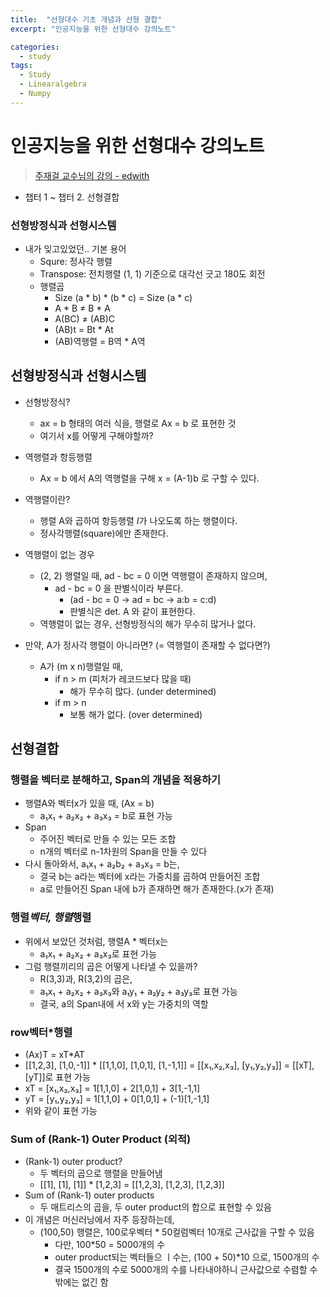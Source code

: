 ```yaml
---
title:  "선형대수 기초 개념과 선형 결합"
excerpt: "인공지능을 위한 선형대수 강의노트"

categories:
  - study
tags:
  - Study
  - Linearalgebra
  - Numpy
---
```


# 인공지능을 위한 선형대수 강의노트

> [주재걸 교수님의 강의 - edwith](https://www.edwith.org/linearalgebra4ai/joinLectures/14072)

* 챕터 1 ~ 챕터 2. 선형결합

### 선형방정식과 선형시스템

- 내가 잊고있었던.. 기본 용어
    - Squre: 정사각 행렬
    - Transpose: 전치행렬 (1, 1) 기준으로 대각선 긋고 180도 회전
    - 행렬곱
        - Size (a * b) * (b * c) = Size (a * c)
        - A * B ≠ B * A
        - A(BC) ≠ (AB)C
        - (AB)t = Bt * At
        - (AB)역행렬 = B역 * A역

## 선형방정식과 선형시스템

- 선형방정식?
    - ax = b 형태의 여러 식을, 행렬로 Ax = b 로 표현한 것
    - 여기서 x를 어떻게 구해야할까?

- 역행렬과 항등행렬
    - Ax = b 에서 A의 역행렬을 구해 x = (A-1)b 로 구할 수 있다.
- 역행렬이란?
    - 행렬 A와 곱하여 항등행렬 *I*가 나오도록 하는 행렬이다.
    - 정사각행렬(square)에만 존재한다.
- 역행렬이 없는 경우
    - (2, 2) 행렬일 때, ad - bc = 0 이면 역행렬이 존재하지 않으며,
        - ad - bc = 0 을 판별식이라 부른다.
            - (ad - bc = 0 → ad = bc → a:b = c:d)
            - 판별식은 det. A 와 같이 표현한다.
    - 역행렬이 없는 경우, 선형방정식의 해가 무수히 많거나 없다.
- 만약, A가 정사각 행렬이 아니라면? (= 역행렬이 존재할 수 없다면?)
    - A가 (m x n)행렬일 때,
        - if n > m (피처가 레코드보다 많을 때)
            - 해가 무수히 많다. (under determined)
        - if m > n
            - 보통 해가 없다. (over determined)

## 선형결합

### 행렬을 벡터로 분해하고, Span의 개념을 적용하기

- 행렬A와 벡터x가 있을 때,  (Ax = b)
    - a₁x₁ + a₂x₂ + a₃x₃ = b로 표현 가능
- Span
    - 주어진 벡터로 만들 수 있는 모든 조합
    - n개의 벡터로 n-1차원의 Span을 만들 수 있다
- 다시 돌아와서, a₁x₁ + a₂b₂ + a₃x₃ = b는,
    - 결국 b는 a라는 벡터에 x라는 가중치를 곱하여 만들어진 조합
    - a로 만들어진 Span 내에 b가 존재하면 해가 존재한다.(x가 존재)

### 행렬*벡터, 행렬*행렬

- 위에서 보았던 것처럼, 행렬A * 벡터x는
    - a₁x₁ + a₂x₂ + a₃x₃로 표현 가능
- 그럼 행렬끼리의 곱은 어떻게 나타낼 수 있을까?
    - R(3,3)과, R(3,2)의 곱은,
    - a₁x₁ + a₂x₂ + a₃x₃와 a₁y₁ + a₂y₂ + a₃y₃로 표현 가능
    - 결국, a의 Span내에 서 x와 y는 가중치의 역할

### row벡터*행렬

- (Ax)T = xT*AT
- [[1,2,3], [1,0,-1]] * [[1,1,0], [1,0,1], [1,-1,1]] = [[x₁,x₂,x₃], [y₁,y₂,y₃]] = [[xT],[yT]]로 표현 가능
- xT = [x₁,x₂,x₃] = 1[1,1,0] + 2[1,0,1] + 3[1,-1,1]
- yT = [y₁,y₂,y₃] = 1[1,1,0] + 0[1,0,1] + (-1)[1,-1,1]
- 위와 같이 표현 가능

### Sum of (Rank-1) Outer Product (외적)

- (Rank-1) outer product?
    - 두 벡터의 곱으로 행렬을 만들어냄
    - [[1], [1], [1]] * [1,2,3] = [[1,2,3], [1,2,3], [1,2,3]]
- Sum of (Rank-1) outer products
    - 두 매트리스의 곱을, 두 outer product의 합으로 표현할 수 있음
- 이 개념은 머신러닝에서 자주 등장하는데,
    - (100,50) 행렬은, 100로우벡터 * 50컬럼벡터 10개로 근사값을 구할 수 있음
        - 다만, 100*50 = 5000개의 수
        - outer product되는 벡터들으 ㅣ수는, (100 + 50)*10 으로, 1500개의 수
        - 결국 1500개의 수로 5000개의 수를 나타내야하니 근사값으로 수렴할 수 밖에는 없긴 함
